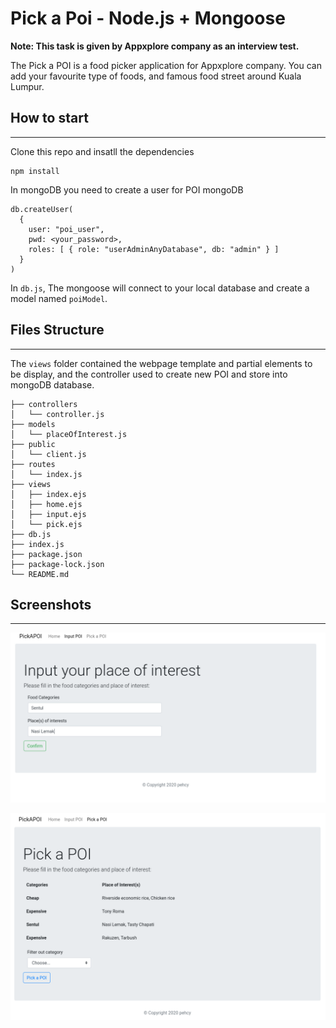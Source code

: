 <h1>Pick a Poi - Node.js + Mongoose</h1>

**Note: This task is given by Appxplore company as an interview test.**

The Pick a POI is a food picker application for Appxplore company. 
You can add your favourite type of foods, and famous food street around Kuala Lumpur.

## How to start
---
Clone this repo and insatll the dependencies
```
npm install
```

In mongoDB you need to create a user for POI mongoDB

```
db.createUser(
  {
    user: "poi_user",
    pwd: <your_password>,
    roles: [ { role: "userAdminAnyDatabase", db: "admin" } ]
  }
)
```

In `db.js`, The mongoose will connect to your local database and create a model named `poiModel`.

## Files Structure
---
The `views` folder contained the webpage template and partial elements
to be display, and the controller used to create new POI and store 
into mongoDB database.

```
├── controllers
│   └── controller.js
├── models
│   └── placeOfInterest.js
├── public
│   └── client.js
├── routes
│   └── index.js
├── views
│   ├── index.ejs
│   ├── home.ejs
│   ├── input.ejs
│   └── pick.ejs
├── db.js
├── index.js
├── package.json
├── package-lock.json
└── README.md
```

## Screenshots
---
![add_poi](./screenshots/screenshot01.png)

![add_poi](./screenshots/screenshot02.png)